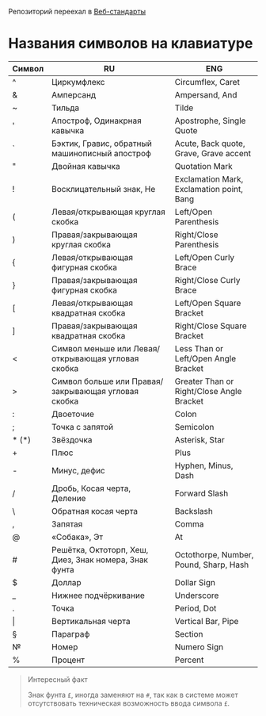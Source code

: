 Репозиторий переехал в [Веб-стандарты](https://github.com/web-standards-ru/dictionary/blob/main/keyboard.md)

# Названия символов на клавиатуре

Символ | RU | ENG
------------ | ------------- | -------------
\^ | Циркумфлекс | Circumflex, Caret
\& | Амперсанд | Ampersand, And 
\~ | Тильда | Tilde 
\' | Апостроф, Одинакрная кавычка | Apostrophe, Single Quote 
\` | Бэктик, Гравис, обратный машинописный апостроф | Acute, Back quote, Grave, Grave accent
\" | Двойная кавычка | Quotation Mark
\! | Восклицательный знак, Не | Exclamation Mark, Exclamation point, Bang
\( | Левая/открывающая круглая скобка | Left/Open Parenthesis 
\) | Правая/закрывающая круглая скобка | Right/Close Parenthesis
\{ | Левая/открывающая фигурная скобка | Left/Open Curly Brace
\} | Правая/закрывающая фигурная скобка | Right/Close Curly Brace
\[ | Левая/открывающая квадратная скобка | Left/Open Square Bracket
\] | Правая/закрывающая квадратная скобка | Right/Close Square Bracket
\< | Символ меньше или Левая/открывающая угловая скобка | Less Than or Left/Open Angle Bracket
\> | Символ больше или Правая/закрывающая угловая скобка | Greater Than or Right/Close Angle Bracket
\: | Двоеточие | Colon
\; | Точка с запятой | Semicolon
* (&#42;) | Звёздочка | Asterisk, Star
\+ | Плюс | Plus
\- | Минус, дефис | Hyphen, Minus, Dash
\/ | Дробь, Косая черта, Деление | Forward Slash 
\\ | Обратная косая черта | Backslash 
\, | Запятая | Comma
\@ | «Собака», Эт | At
\# | Решётка, Октоторп, Хеш, Диез, Знак номера, Знак фунта | Octothorpe, Number, Pound, Sharp, Hash
\$ | Доллар | Dollar Sign
\_ | Нижнее подчёркивание | Underscore 
\. | Точка | Period, Dot 
&#124; | Вертикальная черта | Vertical Bar, Pipe | 
§ | Параграф | Section 
№ | Номер | Numero Sign
\% | Процент | Percent 

> Интересный факт
> 
> Знак фунта `£`, иногда заменяют на `#`, так как в системе может отсутствовать техническая возможность ввода символа `£`.
